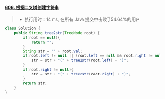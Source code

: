 #### [606. 根据二叉树创建字符串](https://leetcode-cn.com/problems/construct-string-from-binary-tree/)

> - 执行用时：14 ms, 在所有 Java 提交中击败了54.64%的用户

```java
class Solution {
    public String tree2str(TreeNode root) {
        if(root == null){
            return "";
        }
        String str = "" + root.val;
        if(root.left != null || (root.left == null && root.right != null)){
            str = str + "(" + tree2str(root.left) + ")";
        }
        if(root.right != null){
            str = str + "(" + tree2str(root.right) + ")";
        }
        return str;
    }
}
```

